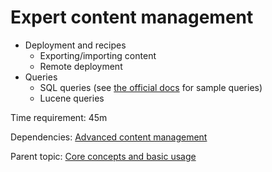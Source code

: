 # Expert content management



- Deployment and recipes
	- Exporting/importing content
	- Remote deployment
- Queries
	- SQL queries (see [the official docs](https://docs.orchardcore.net/en/dev/docs/reference/modules/Queries/#executing-sql-queries) for sample queries)
	- Lucene queries

Time requirement: 45m

Dependencies: [Advanced content management](AdvancedContentManagement)

Parent topic: [Core concepts and basic usage](./)